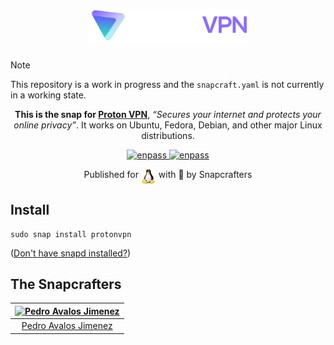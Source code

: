 <h1 align="center">
  <img src="snap/gui/protonvpn-logo.svg" width="50%" alt="Proton VPN">
</h1>

> [!NOTE]
> This repository is a work in progress and the `snapcraft.yaml` is not currently in a working state.

<p align="center"><b>This is the snap for <a href="https://protonvpn.com">Proton VPN</a></b>,
<i>“Secures your internet and protects your online privacy”</i>.
It works on Ubuntu, Fedora, Debian, and other major Linux distributions.</p>

<p align="center">
<a href="https://snapcraft.io/protonvpn">
  <img alt="enpass" src="https://snapcraft.io/protonvpn/badge.svg" />
</a>
<a href="https://snapcraft.io/protonvpn">
  <img alt="enpass" src="https://snapcraft.io/protonvpn/trending.svg?name=0" />
</a>
</p>

<!-- Uncomment and modify this when you have a screenshot
![my-snap-name](screenshot.png?raw=true "my-snap-name")
-->

<p align="center">Published for <img src="https://raw.githubusercontent.com/anythingcodes/slack-emoji-for-techies/gh-pages/emoji/tux.png" align="top" width="24" /> with 💝 by Snapcrafters</p>

## Install

```shell
sudo snap install protonvpn
```

<!-- Uncomment and modify this when your snap is available on the store
[![Get it from the Snap Store](https://snapcraft.io/static/images/badges/en/snap-store-white.svg)](https://snapcraft.io/my-snap-name)
-->

([Don't have snapd installed?](https://snapcraft.io/docs/core/install))

## The Snapcrafters

| [![Pedro Avalos Jimenez](https://gravatar.com/avatar/99d80a655179643de6d2b8eccad0b12a16b21d778a5c2676ed9ab7dcaa0d889c/?s=128)](https://github.com/pedro-avalos/) |
| :---: |
| [Pedro Avalos Jimenez](https://github.com/pedro-avalos/) |

<!-- Uncomment and modify this when you have upstream contacts
## Upstream

| [![Upstream Name](https://gravatar.com/avatar/bc0bced65e963eb5c3a16cab8b004431?s=128)](https://github.com/upstreamname) |
| :---: |
| [Upstream Name](https://github.com/upstreamname) |
-->
